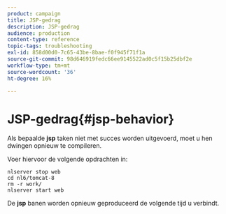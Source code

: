 ```yaml
---
product: campaign
title: JSP-gedrag
description: JSP-gedrag
audience: production
content-type: reference
topic-tags: troubleshooting
exl-id: 858d00d0-7c65-43be-8bae-f0f945f71f1a
source-git-commit: 98d646919fedc66ee9145522ad0c5f15b25dbf2e
workflow-type: tm+mt
source-wordcount: '36'
ht-degree: 16%

---
```


# JSP-gedrag{#jsp-behavior}

Als bepaalde **jsp** taken niet met succes worden uitgevoerd, moet u hen dwingen opnieuw te compileren.

Voer hiervoor de volgende opdrachten in:

```
nlserver stop web
cd nl6/tomcat-8
rm -r work/
nlserver start web
```

De **jsp** banen worden opnieuw geproduceerd de volgende tijd u verbindt.
